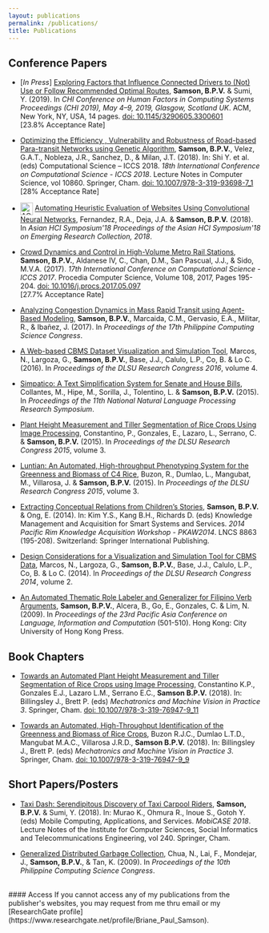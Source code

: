 ```yaml
---
layout: publications
permalink: /publications/
title: Publications
---
```


## Conference Papers

- [_In Press_] [Exploring Factors that Influence Connected Drivers to (Not) Use or Follow Recommended Optimal Routes](/files/2019samson_exploringfactors_chi19.pdf), **Samson, B.P.V.** & Sumi, Y. (2019). In _CHI Conference on Human Factors in Computing Systems Proceedings (CHI 2019), May 4–9, 2019, Glasgow, Scotland UK_. ACM, New York, NY, USA, 14 pages. [doi: 10.1145/3290605.3300601](https://doi.org/10.1145/3290605.3300601) <br> [23.8% Acceptance Rate]

- [Optimizing the Efficiency , Vulnerability and Robustness of Road-based Para-transit Networks using Genetic Algorithm](/files/2018samson_gridlock_iccs.pdf), **Samson, B.P.V.**, Velez, G.A.T., Nobleza, J.R., Sanchez, D., & Milan, J.T. (2018). In: Shi Y. et al. (eds) Computational Science – ICCS 2018. _18th International Conference on Computational Science - ICCS 2018_. Lecture Notes in Computer Science, vol 10860. Springer, Cham. [doi: 10.1007/978-3-319-93698-7_1](https://doi.org/10.1007/978-3-319-93698-7_1) <br> [28% Acceptance Rate]

- <img src="//dl.acm.org/images/oa.gif" width="25" height="25" border="0" alt="ACM DL Author-ize service" style="vertical-align:middle"/> [Automating Heuristic Evaluation of Websites Using Convolutional Neural Networks](https://dl.acm.org/authorize?N675125), Fernandez, R.A., Deja, J.A. & **Samson, B.P.V.** (2018). In _Asian HCI Symposium'18 Proceedings of the Asian HCI Symposium'18 on Emerging Research Collection, 2018_.

- [Crowd Dynamics and Control in High-Volume Metro Rail Stations](/files/2017samson_swarm_iccs.pdf), **Samson, B.P.V.**, Aldanese IV, C., Chan, D.M., San Pascual, J.J., & Sido, M.V.A. (2017). _17th International Conference on Computational Science - ICCS 2017_. Procedia Computer Science, Volume 108, 2017, Pages 195-204. [doi: 10.1016/j.procs.2017.05.097](https://doi.org/10.1016/j.procs.2017.05.097) <br> [27.7% Acceptance Rate]

- [Analyzing Congestion Dynamics in Mass Rapid Transit using Agent-Based Modeling](/files/2017samson_mrtmodel_pcsc.pdf), **Samson, B.P.V.**, Marcaida, C.M., Gervasio, E.A., Militar, R., & Ibañez, J. (2017). In _Proceedings of the 17th Philippine Computing Science Congress_.

- [A Web-based CBMS Dataset Visualization and Simulation Tool](/files/2016marcos_cbmstool_dlsurc.pdf), Marcos, N., Largoza, G., **Samson, B.P.V.**, Base, J.J., Calulo, L.P., Co, B. & Lo C. (2016). In _Proceedings of the DLSU Research Congress 2016_, volume 4.

- [Simpatico: A Text Simplification System for Senate and House Bills](/files/2015collantes_simpatico_nnlprs11.pdf), Collantes, M., Hipe, M., Sorilla, J., Tolentino, L. & **Samson, B.P.V.** (2015). In _Proceedings of the 11th National Natural Language Processing Research Symposium_.

- [Plant Height Measurement and Tiller Segmentation of Rice Crops Using Image Processing](/files/2015constantino_seight_dlsurc.pdf), Constantino, P., Gonzales, E., Lazaro, L., Serrano, C. & **Samson, B.P.V.** (2015). In _Proceedings of the DLSU Research Congress 2015_, volume 3.

- [Luntian: An Automated, High-throughput Phenotyping System for the Greenness and Biomass of C4 Rice](/files/2015buzon_luntian_dlsurc.pdf), Buzon, R., Dumlao, L., Mangubat, M., Villarosa, J. & **Samson, B.P.V.** (2015). In _Proceedings of the DLSU Research Congress 2015_, volume 3.

- [Extracting Conceptual Relations from Children’s Stories](/files/2014samson_conceptrel_pkaw.pdf), **Samson, B.P.V.** & Ong, E. (2014). In: Kim Y.S., Kang B.H., Richards D. (eds) Knowledge Management and Acquisition for Smart Systems and Services. _2014 Pacific Rim Knowledge Acquisition Workshop - PKAW2014_. LNCS 8863 (195-208). Switzerland: Springer International Publishing.

- [Design Considerations for a Visualization and Simulation Tool for CBMS Data](/files/2014marcos_cbmsviz_dlsurc.pdf), Marcos, N., Largoza, G., **Samson, B.P.V.**, Base, J.J., Calulo, L.P., Co, B. & Lo C. (2014). In _Proceedings of the DLSU Research Congress 2014_, volume 2.

- [An Automated Thematic Role Labeler and Generalizer for Filipino Verb Arguments](/files/2009samson_thematicrole_paclic.pdf), **Samson, B.P.V.**, Alcera, B., Go, E., Gonzales, C. & Lim, N. (2009). In _Proceedings of the 23rd Pacific Asia Conference on Language, Information and Computation_ (501-510). Hong Kong: City University of Hong Kong Press.

## Book Chapters

- [Towards an Automated Plant Height Measurement and Tiller Segmentation of Rice Crops using Image Processing](https://doi.org/10.1007/978-3-319-76947-9_11), Constantino K.P., Gonzales E.J., Lazaro L.M., Serrano E.C., **Samson B.P.V.** (2018). In: Billingsley J., Brett P. (eds) _Mechatronics and Machine Vision in Practice 3_. Springer, Cham. [doi: 10.1007/978-3-319-76947-9_11](https://doi.org/10.1007/978-3-319-76947-9_11)

- [Towards an Automated, High-Throughput Identification of the Greenness and Biomass of Rice Crops](https://doi.org/10.1007/978-3-319-76947-9_9), Buzon R.J.C., Dumlao L.T.D., Mangubat M.A.C., Villarosa J.R.D., **Samson B.P.V.** (2018). In: Billingsley J., Brett P. (eds) _Mechatronics and Machine Vision in Practice 3_. Springer, Cham. [doi: 10.1007/978-3-319-76947-9_9](https://doi.org/10.1007/978-3-319-76947-9_9)

## Short Papers/Posters

- [Taxi Dash: Serendipitous Discovery of Taxi Carpool Riders](/files/2018samson_taxidash_mobicase.pdf), **Samson, B.P.V.** & Sumi, Y. (2018). In: Murao K., Ohmura R., Inoue S., Gotoh Y. (eds) Mobile Computing, Applications, and Services. _MobiCASE 2018_. Lecture Notes of the Institute for Computer Sciences, Social Informatics and Telecommunications Engineering, vol 240. Springer, Cham. 

- [Generalized Distributed Garbage Collection](/files/2010chua_short_pcsc10.pdf), Chua, N., Lai, F., Mondejar, J., **Samson, B.P.V.**, & Tan, K. (2009). In _Proceedings of the 10th Philippine Computing Science Congress_.

<br>
#### Access
If you cannot access any of my publications from the publisher's websites, you may request from me thru email or my [ResearchGate profile](https://www.researchgate.net/profile/Briane_Paul_Samson).